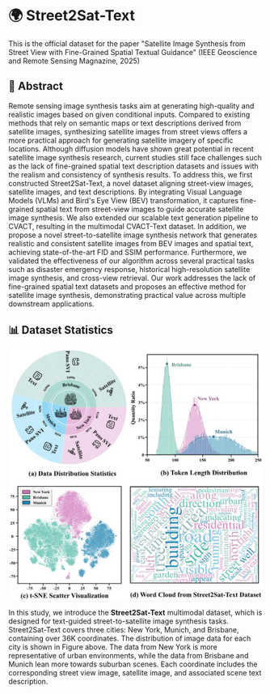 # 🌍 Street2Sat-Text

This is the official dataset for the paper "Satellite Image Synthesis from Street View with Fine-Grained Spatial Textual Guidance" (IEEE Geoscience and Remote Sensing Magnazine, 2025)

## 📑 Abstract

Remote sensing image synthesis tasks aim at generating high-quality and realistic images based on given conditional inputs. Compared to existing methods that rely on semantic maps or text descriptions derived from satellite images, synthesizing satellite images from street views offers a more practical approach for generating satellite imagery of specific locations. Although diffusion models have shown great potential in recent satellite image synthesis research, current studies still face challenges such as the lack of fine-grained spatial text description datasets and issues with the realism and consistency of synthesis results. To address this, we first constructed Street2Sat-Text, a novel dataset aligning street-view images, satellite images, and text descriptions. By integrating Visual Language Models (VLMs) and Bird's Eye View (BEV) transformation, it captures fine-grained spatial text from street-view images to guide accurate satellite image synthesis. We also extended our scalable text generation pipeline to CVACT, resulting in the multimodal CVACT-Text dataset. In addition, we propose a novel street-to-satellite image synthesis network that generates realistic and consistent satellite images from BEV images and spatial text, achieving state-of-the-art FID and SSIM performance. Furthermore, we validated the effectiveness of our algorithm across several practical tasks such as disaster emergency response, historical high-resolution satellite image synthesis, and cross-view retrieval. Our work addresses the lack of fine-grained spatial text datasets and proposes an effective method for satellite image synthesis, demonstrating practical value across multiple downstream applications.

## 📊 Dataset Statistics

![Dataset Statistics](asset\imgs\Street2Sat-Text.jpg)

In this study, we introduce the **Street2Sat-Text** multimodal dataset, which is designed for text-guided street-to-satellite image synthesis tasks. Street2Sat-Text covers three cities: New York, Munich, and Brisbane, containing over 36K coordinates. The distribution of image data for each city is shown in Figure above. The data from New York is more representative of urban environments, while the data from Brisbane and Munich lean more towards suburban scenes. Each coordinate includes the corresponding street view image, satellite image, and associated scene text description.
